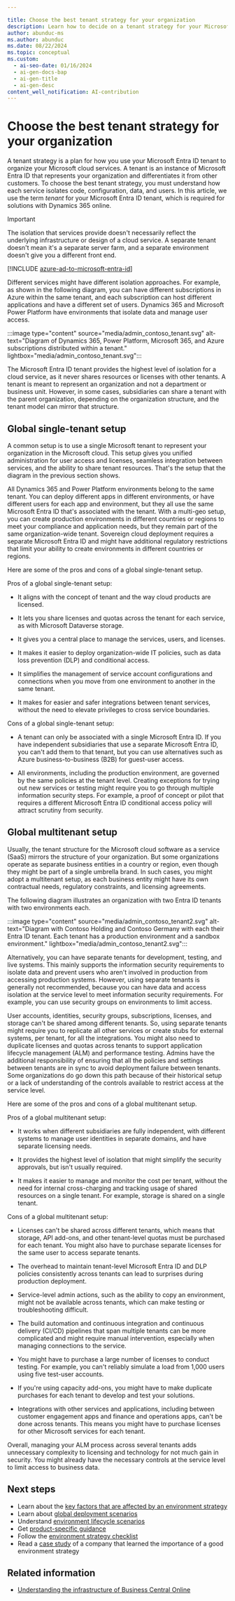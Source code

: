```yaml
---

title: Choose the best tenant strategy for your organization
description: Learn how to decide on a tenant strategy for your Microsoft cloud services based on data isolation, application management, and other factors.
author: abunduc-ms
ms.author: abunduc
ms.date: 08/22/2024
ms.topic: conceptual
ms.custom:
  - ai-seo-date: 01/16/2024
  - ai-gen-docs-bap
  - ai-gen-title
  - ai-gen-desc
content_well_notification: AI-contribution
---
```


# Choose the best tenant strategy for your organization

A tenant strategy is a plan for how you use your Microsoft Entra ID tenant to organize your Microsoft cloud services. A tenant is an instance of Microsoft Entra ID that represents your organization and differentiates it from other customers. To choose the best tenant strategy, you must understand how each service isolates code, configuration, data, and users. In this article, we use the term *tenant* for your Microsoft Entra ID tenant, which is required for solutions with Dynamics 365 online.

> [!IMPORTANT]
> The isolation that services provide doesn't necessarily reflect the underlying infrastructure or design of a cloud service. A separate tenant doesn't mean it's a separate server farm, and a separate environment doesn't give you a different front end.

[!INCLUDE [azure-ad-to-microsoft-entra-id](~/../shared-content/shared/azure-ad-to-microsoft-entra-id.md)]

Different services might have different isolation approaches. For example, as shown in the following diagram, you can have different subscriptions in Azure within the same tenant, and each subscription can host different applications and have a different set of users. Dynamics 365 and Microsoft Power Platform have environments that isolate data and manage user access.

:::image type="content" source="media/admin_contoso_tenant.svg" alt-text="Diagram of Dynamics 365, Power Platform, Microsoft 365, and Azure subscriptions distributed within a tenant." lightbox="media/admin_contoso_tenant.svg":::

The Microsoft Entra ID tenant provides the highest level of isolation for a cloud service, as it never shares resources or licenses with other tenants. A tenant is meant to represent an organization and not a department or business unit. However, in some cases, subsidiaries can share a tenant with the parent organization, depending on the organization structure, and the tenant model can mirror that structure.

## Global single-tenant setup

A common setup is to use a single Microsoft tenant to represent your organization in the Microsoft cloud. This setup gives you unified administration for user access and licenses, seamless integration between services, and the ability to share tenant resources. That's the setup that the diagram in the previous section shows.

All Dynamics 365 and Power Platform environments belong to the same tenant. You can deploy different apps in different environments, or have different users for each app and environment, but they all use the same Microsoft Entra ID that's associated with the tenant. With a multi-geo setup, you can create production environments in different countries or regions to meet your compliance and application needs, but they remain part of the same organization-wide tenant. Sovereign cloud deployment requires a separate Microsoft Entra ID and might have additional regulatory restrictions that limit your ability to create environments in different countries or regions.

Here are some of the pros and cons of a global single-tenant setup.

Pros of a global single-tenant setup:

- It aligns with the concept of tenant and the way cloud products are licensed.

- It lets you share licenses and quotas across the tenant for each service, as with Microsoft Dataverse storage.

- It gives you a central place to manage the services, users, and licenses.

- It makes it easier to deploy organization-wide IT policies, such as data loss prevention (DLP) and conditional access.

- It simplifies the management of service account configurations and connections when you move from one environment to another in the same tenant.

- It makes for easier and safer integrations between tenant services, without the need to elevate privileges to cross service boundaries.

Cons of a global single-tenant setup:

- A tenant can only be associated with a single Microsoft Entra ID. If you have independent subsidiaries that use a separate Microsoft Entra ID, you can't add them to that tenant, but you can use alternatives such as Azure business-to-business (B2B) for guest-user access.

- All environments, including the production environment, are governed by the same policies at the tenant level. Creating exceptions for trying out new services or testing might require you to go through multiple information security steps. For example, a proof of concept or pilot that requires a different Microsoft Entra ID conditional access policy will attract scrutiny from security.

## Global multitenant setup

Usually, the tenant structure for the Microsoft cloud software as a service (SaaS) mirrors the structure of your organization. But some organizations operate as separate business entities in a country or region, even though they might be part of a single umbrella brand. In such cases, you might adopt a multitenant setup, as each business entity might have its own contractual needs, regulatory constraints, and licensing agreements.

The following diagram illustrates an organization with two Entra ID tenants with two environments each.

:::image type="content" source="media/admin_contoso_tenant2.svg" alt-text="Diagram with Contoso Holding and Contoso Germany with each their Entra ID tenant. Each tenant has a production environment and a sandbox environment." lightbox="media/admin_contoso_tenant2.svg":::

Alternatively, you can have separate tenants for development, testing, and live systems. This mainly supports the information security requirements to isolate data and prevent users who aren't involved in production from accessing production systems. However, using separate tenants is generally not recommended, because you can have data and access isolation at the service level to meet information security requirements. For example, you can use security groups on environments to limit access.

User accounts, identities, security groups, subscriptions, licenses, and storage can't be shared among different tenants. So, using separate tenants might require you to replicate all other services or create stubs for external systems, per tenant, for all the integrations. You might also need to duplicate licenses and quotas across tenants to support application lifecycle management (ALM) and performance testing. Admins have the additional responsibility of ensuring that all the policies and settings between tenants are in sync to avoid deployment failure between tenants. Some organizations do go down this path because of their historical setup or a lack of understanding of the controls available to restrict access at the service level.

Here are some of the pros and cons of a global multitenant setup.

Pros of a global multitenant setup:

- It works when different subsidiaries are fully independent, with different systems to manage user identities in separate domains, and have separate licensing needs.

- It provides the highest level of isolation that might simplify the security approvals, but isn't usually required.

- It makes it easier to manage and monitor the cost per tenant, without the need for internal cross-charging and tracking usage of shared resources on a single tenant. For example, storage is shared on a single tenant.

Cons of a global multitenant setup:

- Licenses can't be shared across different tenants, which means that storage, API add-ons, and other tenant-level quotas must be purchased for each tenant. You might also have to purchase separate licenses for the same user to access separate tenants.

- The overhead to maintain tenant-level Microsoft Entra ID and DLP policies consistently across tenants can lead to surprises during production deployment.

- Service-level admin actions, such as the ability to copy an environment, might not be available across tenants, which can make testing or troubleshooting difficult.

- The build automation and continuous integration and continuous delivery (CI/CD) pipelines that span multiple tenants can be more complicated and might require manual intervention, especially when managing connections to the service.

- You might have to purchase a large number of licenses to conduct testing. For example, you can't reliably simulate a load from 1,000 users using five test-user accounts.

- If you're using capacity add-ons, you might have to make duplicate purchases for each tenant to develop and test your solutions.

- Integrations with other services and applications, including between customer engagement apps and finance and operations apps, can't be done across tenants. This means you might have to purchase licenses for other Microsoft services for each tenant.

Overall, managing your ALM process across several tenants adds unnecessary complexity to licensing and technology for not much gain in security. You might already have the necessary controls at the service level to limit access to business data.

## Next steps

- Learn about the [key factors that are affected by an environment strategy](environment-strategy-key-factors-affected.md)
- Learn about [global deployment scenarios](environment-strategy-global-deployment-scenarios.md)
- Understand [environment lifecycle scenarios](environment-strategy-lifecycle-scenarios.md)
- Get [product-specific guidance](environment-strategy-guidance-product.md)
- Follow the [environment strategy checklist](environment-strategy-checklist.md)
- Read a [case study](environment-strategy-case-study.md) of a company that learned the importance of a good environment strategy  

## Related information

- [Understanding the infrastructure of Business Central Online](/dynamics365/business-central/dev-itpro/administration/tenant-environment-topology)  

